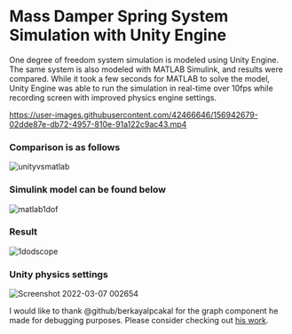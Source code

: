 # Mass Damper Spring System Simulation with Unity Engine
One degree of freedom system simulation is modeled using Unity Engine. The same system is also modeled with MATLAB Simulink, and results were compared. While it took a few seconds for MATLAB to solve the model, Unity Engine was able to run the simulation in real-time over 10fps while recording screen with improved physics engine settings.

https://user-images.githubusercontent.com/42466646/156942679-02dde87e-db72-4957-810e-91a122c9ac43.mp4



### Comparison is as follows

![unityvsmatlab](https://user-images.githubusercontent.com/42466646/156942609-3e9f524b-c822-470a-aad5-2f616f3043e8.jpg)

### Simulink model can be found below

![matlab1dof](https://user-images.githubusercontent.com/42466646/156942378-86b3d3b1-4ab9-419a-a1fe-e80e5dc3228a.jpg)

### Result 

![1dodscope](https://user-images.githubusercontent.com/42466646/156942580-98b5b844-e79b-4ead-8abc-e9fbfdaa4be6.jpg)

### Unity physics settings

![Screenshot 2022-03-07 002654](https://user-images.githubusercontent.com/42466646/156942875-08c3bb0f-6720-483d-8e65-d894d4a51c47.jpg)


I would like to thank @github/berkayalpcakal for the graph component he made for debugging purposes. Please consider checking out [his work](https://github.com/berkayalpcakal).
